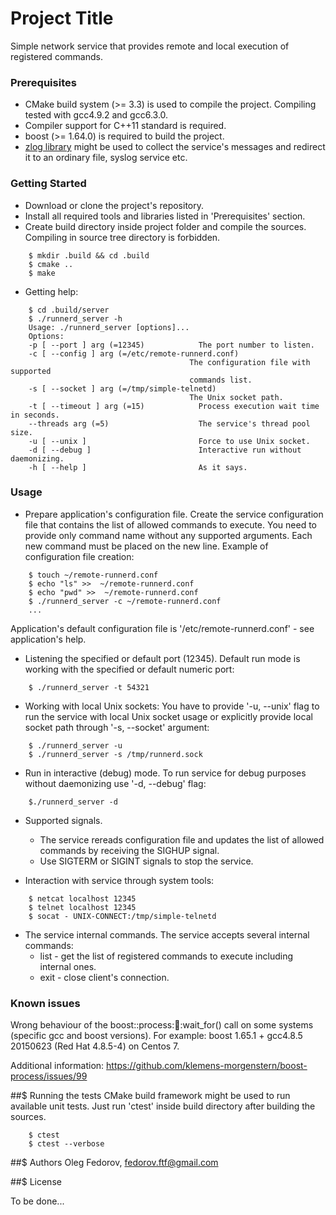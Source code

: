 # Project Title

Simple network service that provides remote and local execution of registered commands.

### Prerequisites
* CMake build system (>= 3.3) is used to compile the project. Compiling tested with gcc4.9.2 and gcc6.3.0.
* Compiler support for C++11 standard is required.
* boost (>= 1.64.0) is required to build the project.
* [zlog library](https://github.com/HardySimpson/zlog) might be used to collect the service's messages and redirect it to an ordinary file, syslog service etc.

### Getting Started

* Download or clone the project's repository.
* Install all required tools and libraries listed in 'Prerequisites' section.
* Create build directory inside project folder and compile the sources. Compiling in source tree directory is forbidden.
    
```
    $ mkdir .build && cd .build
    $ cmake ..
    $ make
```
* Getting help:
    
```
    $ cd .build/server
    $ ./runnerd_server -h
    Usage: ./runnerd_server [options]... 
    Options:
    -p [ --port ] arg (=12345)            The port number to listen.
    -c [ --config ] arg (=/etc/remote-runnerd.conf)
                                        The configuration file with supported 
                                        commands list.
    -s [ --socket ] arg (=/tmp/simple-telnetd)
                                        The Unix socket path.
    -t [ --timeout ] arg (=15)            Process execution wait time in seconds.
    --threads arg (=5)                    The service's thread pool size.
    -u [ --unix ]                         Force to use Unix socket.
    -d [ --debug ]                        Interactive run without daemonizing.
    -h [ --help ]                         As it says.
```

### Usage

* Prepare application's configuration file. 
  Create the service configuration file that contains the list of allowed commands to execute. You need to provide only command name without any supported arguments. Each new command must be placed on the new line.
  Example of configuration file creation:
    
```
    $ touch ~/remote-runnerd.conf
    $ echo "ls" >>  ~/remote-runnerd.conf
    $ echo "pwd" >>  ~/remote-runnerd.conf
    $ ./runnerd_server -c ~/remote-runnerd.conf
    ...
```

  Application's default configuration file is '/etc/remote-runnerd.conf' - see application's help.

* Listening the specified or default port (12345).
Default run mode is working with the specified or default numeric port:
    
```
    $ ./runnerd_server -t 54321
``` 

* Working with local Unix sockets:
  You have to provide '-u, --unix' flag to run the service with local Unix socket usage or explicitly provide local socket path through '-s, --socket' argument:
    
```
    $ ./runnerd_server -u
    $ ./runnerd_server -s /tmp/runnerd.sock
```

* Run in interactive (debug) mode.
  To run service for debug purposes without daemonizing use '-d, --debug' flag:
    
```
    $./runnerd_server -d
```
* Supported signals.
    * The service rereads configuration file and updates the list of allowed commands by receiving the SIGHUP signal.
    * Use SIGTERM or SIGINT signals to stop the service.

* Interaction with service through system tools:
    
```
    $ netcat localhost 12345
    $ telnet localhost 12345
    $ socat - UNIX-CONNECT:/tmp/simple-telnetd
```

* The service internal commands.
  The service accepts several internal commands:
    * list - get the list of registered commands to execute including internal ones.
    * exit - close client's connection.

### Known issues
Wrong behaviour of the boost::process::child::wait_for() call on some systems (specific gcc and boost versions).
For example: boost 1.65.1 + gcc4.8.5 20150623 (Red Hat 4.8.5-4) on Centos 7.

Additional information: https://github.com/klemens-morgenstern/boost-process/issues/99

##$ Running the tests
  CMake build framework might be used to run available unit tests. Just run 'ctest' inside build directory after building the sources.
    
```
    $ ctest
    $ ctest --verbose
``` 

##$ Authors
Oleg Fedorov, fedorov.ftf@gmail.com


##$ License

To be done...



